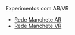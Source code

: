Experimentos com AR/VR
- [Rede Manchete AR](https://leoninjacat.github.io/Index.html)
- [Rede Manchete VR](https://redemanchete.glitch.me/)
